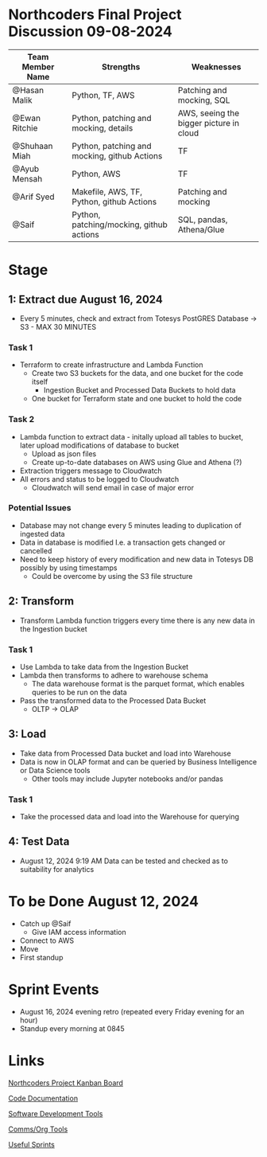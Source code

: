 # Northcoders Final Project Discussion 09-08-2024

| Team Member Name | Strengths | Weaknesses |
| --- | --- | --- |
| @Hasan Malik  | Python, TF, AWS | Patching and mocking, SQL |
| @Ewan Ritchie  | Python, patching and mocking, details | AWS, seeing the bigger picture in cloud |
| @Shuhaan Miah  | Python, patching and mocking, github Actions | TF  |
| @Ayub Mensah  | Python, AWS | TF |
| @Arif Syed  | Makefile, AWS, TF, Python, github Actions | Patching and mocking |
| @Saif  | Python, patching/mocking, github actions | SQL, pandas, Athena/Glue |

# Stage

## 1: Extract due August 16, 2024

- Every 5 minutes, check and extract from Totesys PostGRES Database → S3 - MAX 30 MINUTES

### Task 1

- Terraform to create infrastructure and Lambda Function
    - Create two S3 buckets for the data, and one bucket for the code itself
        - Ingestion Bucket and Processed Data Buckets to hold data
    - One bucket for Terraform state and one bucket to hold the code

### Task 2

- Lambda function to extract data - initally upload all tables to bucket, later upload modifications of database to bucket
    - Upload as json files
    - Create up-to-date databases on AWS using Glue and Athena (?)
- Extraction triggers message to Cloudwatch
- All errors and status to be logged to Cloudwatch
    - Cloudwatch will send email in case of major error

### Potential Issues

- Database may not change every 5 minutes leading to duplication of ingested data
- Data in database is modified I.e. a transaction gets changed or cancelled
- Need to keep history of every modification and new data in Totesys DB possibly by using timestamps
    - Could be overcome by using the S3 file structure

## 2: Transform

- Transform Lambda function triggers every time there is any new data in the Ingestion bucket

### Task 1

- Use Lambda to take data from the Ingestion Bucket
- Lambda then transforms to adhere to warehouse schema
    - The data warehouse format is the parquet format, which enables queries to be run on the data
- Pass the transformed data to the Processed Data Bucket
    - OLTP → OLAP

## 3: Load

- Take data from Processed Data bucket and load into Warehouse
- Data is now in OLAP format and can be queried by Business Intelligence or Data Science tools
    - Other tools may include Jupyter notebooks and/or pandas

### Task 1

- Take the processed data and load into the Warehouse for querying

## 4: Test Data

- August 12, 2024 9:19 AM Data can be tested and checked as to suitability for analytics

# To be Done August 12, 2024

- Catch up @Saif
    - Give IAM access information
- Connect to AWS
- Move
- First standup

# Sprint Events

- August 16, 2024 evening retro (repeated every Friday evening for an hour)
- Standup every morning at 0845

# Links

[Northcoders Project Kanban Board](https://www.notion.so/Northcoders-Project-Kanban-Board-cc85ac669f854581ba87d8cbf531b48b?pvs=21)

[Code Documentation](https://www.notion.so/Code-Documentation-35479c48a1474f34ac91c37a5c8bd97c?pvs=21)

[Software Development Tools](https://www.notion.so/Software-Development-Tools-86e831911d65424a9740b91e9a455ffe?pvs=21)

[Comms/Org Tools](https://www.notion.so/Comms-Org-Tools-974926ec72a043e3b26e78d0812d8639?pvs=21)

[Useful Sprints](https://www.notion.so/Useful-Sprints-52207f7baaab4d57845e9f3950fc8e6e?pvs=21)